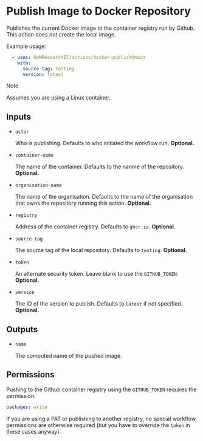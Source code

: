 # Publish Image to Docker Repository

Publishes the current Docker image to the container registry run by Github.
This action does _not_ create the local image.

Example usage:

```yml
  - uses: UoMResearchIT/actions/docker-publish@main
    with:
      source-tag: testing
      version: latest
```

> [!NOTE]
> Assumes you are using a Linux container.

## Inputs

* `actor`

  Who is publishing. Defaults to who initiated the workflow run. **Optional.**

* `container-name`

  The name of the container. Defaults to the nanme of the repository. **Optional.**

* `organisation-name`

  The name of the organisation.
  Defaults to the name of the organisation that owns the repository running this action.
  **Optional.**

* `registry`

  Address of the container registry. Defaults to `ghcr.io`. **Optional.**

* `source-tag`

  The source tag of the local repository. Defaults to `testing`. **Optional.**

* `token`

  An alternate security token. Leave blank to use the `GITHUB_TOKEN`. **Optional.**

* `version`

  The ID of the version to publish. Defaults to `latest` if not specified. **Optional.**

## Outputs

* `name`

  The computed name of the pushed image.

## Permissions

Pushing to the Github container registry using the `GITHUB_TOKEN` requires the permission:
```yml
packages: write
```
If you are using a PAT or publishing to another registry, no special workflow permissions are otherwise required (but you have to override the `token` in these cases anyway).
